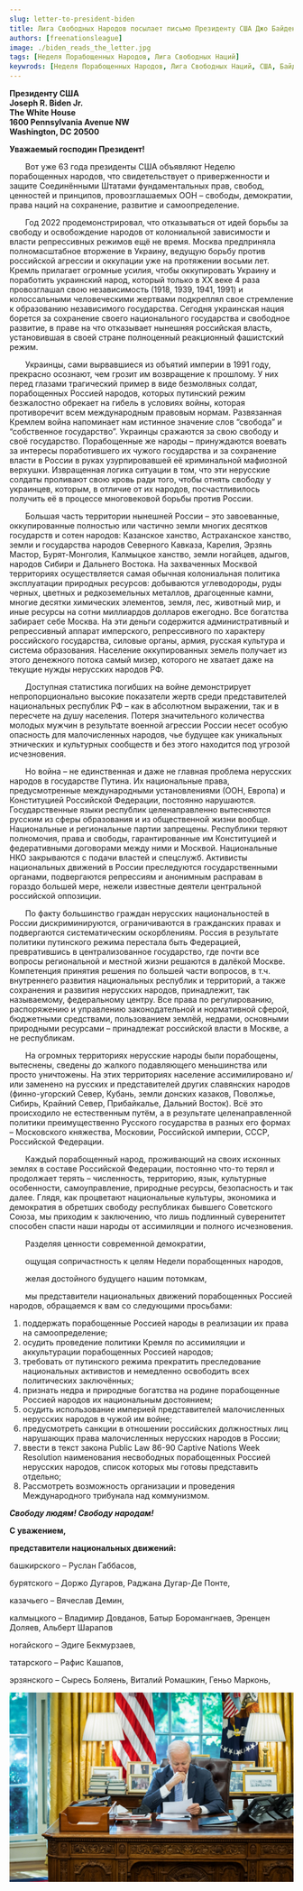 ```yaml
---
slug: letter-to-president-biden
title: Лига Свободных Народов посылает письмо Президенту США Джо Байдену
authors: [freenationsleague]
image: ./biden_reads_the_letter.jpg
tags: [Неделя Порабощенных Народов, Лига Свободных Наций]
keywrods: [Неделя Порабощенных Народов, Лига Свободных Наций, США, Байден, письмо Байдену, Калмыкия, Бурятия, Татарстан, Независимость порабощенных наций]
---
```


**<div>Президенту США</div>**
**<div>Joseph R. Biden Jr.</div>**
**<div>The White House</div>**
**<div>1600 Pennsylvania Avenue NW</div>**
**<div>Washington, DC 20500</div>**

**<div class="text-center mb-3 mt-3">Уважаемый господин Президент!</div>**

&emsp;&emsp;Вот уже 63 года президенты США объявляют Неделю порабощенных народов, что свидетельствует о приверженности и защите Соединёнными Штатами фундаментальных прав, свобод, ценностей и принципов, провозглашаемых ООН – свободы, демократии, права наций на сохранение, развитие и самоопределение.

&emsp;&emsp;Год 2022 продемонстрировал, что отказываться от идей борьбы за свободу и освобождение народов от колониальной зависимости и власти репрессивных режимов ещё не время. 
Москва предприняла полномасштабное вторжение в Украину, ведущую борьбу против российской агрессии и оккупации уже на протяжении восьми лет. Кремль прилагает огромные усилия, чтобы оккупировать Украину и поработить украинский народ, который только в ХХ веке 4 раза провозглашал свою независимость (1918, 1939, 1941, 1991) и колоссальными человеческими жертвами подкреплял свое стремление к образованию независимого государства. Сегодня украинская нация борется за сохранение своего национального государства и свободное развитие, в праве на что отказывает нынешняя российская власть, установившая в своей стране полноценный реакционный фашистский режим.

&emsp;&emsp;Украинцы, сами вырвавшиеся из объятий империи в 1991 году, прекрасно осознают, чем грозит им возвращение к прошлому. У них перед глазами трагический пример в виде безмолвных солдат, порабощенных Россией народов, которых путинский режим безжалостно обрекает на гибель в условиях войны, которая противоречит всем международным правовым нормам. Развязанная Кремлем война напоминает нам истинное значение слов “свобода” и “собственное государство”. Украинцы сражаются за свою свободу и своё государство. Порабощенные же народы – принуждаются воевать за интересы поработившего их чужого государства и за сохранение власти в России в руках узурпировавшей её криминальной мафиозной верхушки. Извращенная логика ситуации в том, что эти нерусские солдаты проливают свою кровь ради того, чтобы отнять свободу у украинцев, которым, в отличие от их народов, посчастливилось получить её в процессе многовековой борьбы против России.

&emsp;&emsp;Большая часть территории нынешней России – это завоеванные, оккупированные полностью или частично земли многих десятков государств и сотен народов: Казанское ханство, Астраханское ханство, земли и государства народов Северного Кавказа, Карелия, Эрзянь Мастор, Бурят-Монголия, Калмыцкое ханство, земли ногайцев, адыгов, народов Сибири и Дальнего Востока. На захваченных Москвой территориях осуществляется самая обычная колониальная политика эксплуатации природных ресурсов: добываются углеводороды, руды черных, цветных и редкоземельных металлов, драгоценные камни, многие десятки химических элементов, земля, лес, животный мир, и иные ресурсы на сотни миллиардов долларов ежегодно. Все богатства забирает себе Москва. На эти деньги содержится административный и репрессивный аппарат имперского, репрессивного по характеру российского государства, силовые органы, армия, русская культура и система образования. Население оккупированных земель получает из этого денежного потока самый мизер, которого не хватает даже на текущие нужды нерусских народов РФ.

&emsp;&emsp;Доступная статистика погибших на войне демонстрирует непропорционально высокие показатели жертв среди представителей национальных республик РФ – как в абсолютном выражении, так и в пересчете на душу населения. Потеря значительного количества молодых мужчин в результате военной агрессии России несет особую опасность для малочисленных народов, чье будущее как уникальных этнических и культурных сообществ и без этого находится под угрозой исчезновения.

&emsp;&emsp;Но война – не единственная и даже не главная проблема нерусских народов в государстве Путина. Их национальные права, предусмотренные международными установлениями (ООН, Европа) и Конституцией Российской Федерации, постоянно нарушаются. Государственные языки республик целенаправленно вытесняются русским из сферы образования и из общественной жизни вообще. Национальные и региональные партии запрещены. Республики теряют полномочия, права и свободы, гарантированные им Конституцией и федеративными договорами между ними и Москвой. Национальные НКО закрываются с подачи властей и спецслужб. Активисты национальных движений в России преследуются государственными органами, подвергаются репрессиям и анонимным расправам в гораздо большей мере, нежели известные деятели центральной российской оппозиции.

&emsp;&emsp;По факту большинство граждан нерусских национальностей в России дискриминируются, ограничиваются в гражданских правах и подвергаются систематическим оскорблениям. Россия в результате политики путинского режима перестала быть Федерацией, превратившись в централизованное государство, где почти все вопросы региональной и местной жизни решаются в далёкой Москве. Компетенция принятия решения по большей части вопросов, в т.ч. внутреннего развития национальных республик и территорий, а также сохранения и развития нерусских народов, принадлежит, так называемому, федеральному центру. Все права по регулированию, распоряжению и управлению законодательной и нормативной сферой, бюджетными средствами, пользованием землёй, недрами, основными природными ресурсами – принадлежат российской власти в Москве, а не республикам.

&emsp;&emsp;На огромных территориях нерусские народы были порабощены, вытеснены, сведены до жалкого подавляющего меньшинства или просто уничтожены. На этих территориях население ассимилировано и/или заменено на русских и представителей других славянских народов (финно-угорский Север, Кубань, земли донских казаков, Поволжье, Сибирь, Крайний Север, Прибайкалье, Дальний Восток). Всё это происходило не естественным путём, а в результате целенаправленной политики преимущественно Русского государства в разных его формах – Московского княжества, Московии, Российской империи, СССР, Российской Федерации.

&emsp;&emsp;Каждый порабощенный народ, проживающий на своих исконных землях в составе Российской Федерации, постоянно что-то терял и продолжает терять – численность, территорию, язык, культурные особенности, самоуправление, природные ресурсы, безопасность и так далее. Глядя, как процветают национальные культуры, экономика и демократия в обретших свободу республиках бывшего Советского Союза, мы приходим к заключению, что лишь подлинный суверенитет способен спасти наши народы от ассимиляции и полного исчезновения.

&emsp;&emsp;Разделяя ценности современной демократии,

&emsp;&emsp;ощущая сопричастность к целям Недели порабощенных народов,

&emsp;&emsp;желая достойного будущего нашим потомкам,

&emsp;&emsp;мы представители национальных движений порабощенных Россией народов, обращаемся к вам со следующими просьбами:

1.	поддержать порабощенные Россией народы в реализации их права на самоопределение;
2.	осудить проведение политики Кремля по ассимиляции и аккультурации порабощенных Россией народов;
3.	требовать от путинского режима прекратить преследование национальных активистов и немедленно освободить всех политических заключённых;
4.	признать недра и природные богатства на родине порабощенные Россией народов их национальным достоянием;
5.	осудить использование империей представителей малочисленных нерусских народов в чужой им войне;
6.	предусмотреть санкции в отношении российских должностных лиц нарушающих права малочисленных нерусских народов в России;
7.	ввести в текст закона Public Law 86-90 Captive Nations Week Resolution наименования несвободных порабощенных Россией нерусских народов, список которых мы готовы представить отдельно;
8.	Рассмотреть возможность организации и проведения Международного трибунала над коммунизмом.

***<div>Свободу людям! Свободу народам!</div>***

**С уважением,**

**представители национальных движений:**

башкирского – Руслан Габбасов,

бурятского – Доржо Дугаров, Раджана Дугар-Де Понте,

казачьего – Вячеслав Демин,

калмыцкого – Владимир Довданов, Батыр Боромангнаев, Эренцен Доляев, Альберт Шарапов

ногайского – Эдиге Бекмурзаев,

татарского – Рафис Кашапов,

эрзянского – Сыресь Боляень, Виталий Ромашкин, Геньо Марконь,


![Letter to President Joe Biden](./biden_reads_the_letter.jpg)